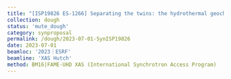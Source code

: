 ```yaml
---
title: "[ISP19826 ES-1266] Separating the twins: the hydrothermal geochemistry of Nb and Ta"
collection: dough
status: 'mute_dough'
category: synproposal
permalink: /dough/2023-07-01-SynISP19826
date: 2023-07-01
beamloc: '2023｜ESRF'
beamline: 'XAS Hutch'
method: BM16|FAME-UHD XAS (International Synchrotron Access Program)
---
```

